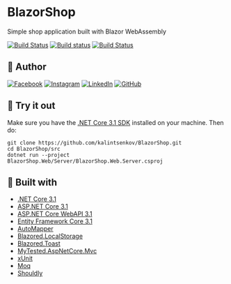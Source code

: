 # BlazorShop
Simple shop application built with Blazor WebAssembly

[![Build Status](https://dev.azure.com/Tsenkow/BlazorShop/_apis/build/status/kalintsenkov.BlazorShop?branchName=master)](https://dev.azure.com/Tsenkow/BlazorShop/_build/latest?definitionId=5&branchName=master) [![Build status](https://ci.appveyor.com/api/projects/status/o2dn2ea00pyqc44g?svg=true)](https://ci.appveyor.com/project/kalintsenkov/blazorshop) [![Build Status](https://travis-ci.org/kalintsenkov/BlazorShop.svg?branch=master)](https://travis-ci.org/kalintsenkov/BlazorShop)

## :boy: Author 

[![Facebook](https://img.shields.io/badge/kalin.tsenkow-%231877F2.svg?style=for-the-badge&logo=Facebook&logoColor=white)](https://www.facebook.com/kalin.tsenkow/) [![Instagram](https://img.shields.io/badge/kalintsenkov-%23E4405F.svg?style=for-the-badge&logo=Instagram&logoColor=white)](https://www.instagram.com/kalintsenkov/) [![LinkedIn](https://img.shields.io/badge/kalintsenkov-%230077B5.svg?style=for-the-badge&logo=linkedin&logoColor=white)](https://www.linkedin.com/in/kalintsenkov/) [![GitHub](https://img.shields.io/badge/kalintsenkov-%23121011.svg?style=for-the-badge&logo=github&logoColor=white)](https://github.com/kalintsenkov)

## :eyes: Try it out

Make sure you have the [.NET Core 3.1 SDK](https://dotnet.microsoft.com/download) installed on your machine. Then do:

```
git clone https://github.com/kalintsenkov/BlazorShop.git
cd BlazorShop/src
dotnet run --project BlazorShop.Web/Server/BlazorShop.Web.Server.csproj
```

## :construction_worker: Built with

- [.NET Core 3.1](https://github.com/dotnet/core)
- [ASP.NET Core 3.1](https://github.com/dotnet/aspnetcore)
- [ASP.NET Core WebAPI 3.1](https://github.com/dotnet/aspnetcore)
- [Entity Framework Core 3.1](https://github.com/dotnet/efcore)
- [AutoMapper](https://github.com/AutoMapper/AutoMapper)
- [Blazored.LocalStorage](https://github.com/Blazored/LocalStorage)
- [Blazored.Toast](https://github.com/Blazored/Toast)
- [MyTested.AspNetCore.Mvc](https://github.com/ivaylokenov/MyTested.AspNetCore.Mvc)
- [xUnit](https://github.com/xunit/xunit)
- [Moq](https://github.com/moq/moq)
- [Shouldly](https://github.com/shouldly/shouldly)
